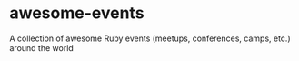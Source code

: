 # awesome-events
A collection of awesome Ruby events (meetups, conferences, camps, etc.) around the world
